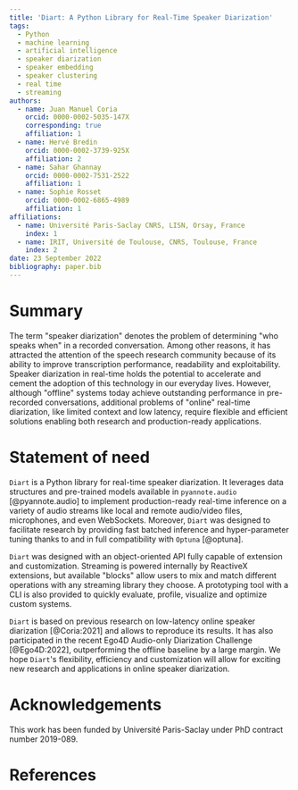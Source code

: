 ```yaml
---
title: 'Diart: A Python Library for Real-Time Speaker Diarization'
tags:
  - Python
  - machine learning
  - artificial intelligence
  - speaker diarization
  - speaker embedding
  - speaker clustering
  - real time
  - streaming
authors:
  - name: Juan Manuel Coria
    orcid: 0000-0002-5035-147X
    corresponding: true
    affiliation: 1
  - name: Hervé Bredin
    orcid: 0000-0002-3739-925X
    affiliation: 2
  - name: Sahar Ghannay
    orcid: 0000-0002-7531-2522
    affiliation: 1 
  - name: Sophie Rosset
    orcid: 0000-0002-6865-4989
    affiliation: 1
affiliations:
  - name: Université Paris-Saclay CNRS, LISN, Orsay, France
    index: 1
  - name: IRIT, Université de Toulouse, CNRS, Toulouse, France
    index: 2
date: 23 September 2022
bibliography: paper.bib
---
```


# Summary

The term "speaker diarization" denotes the problem of determining
"who speaks when" in a recorded conversation. Among other reasons, it
has attracted the attention of the speech research community because of
its ability to improve transcription performance, readability and
exploitability. Speaker diarization in real-time holds the potential to
accelerate and cement the adoption of this technology in our everyday lives.
However, although "offline" systems today achieve outstanding performance
in pre-recorded conversations, additional problems of "online" real-time
diarization, like limited context and low latency, require flexible and
efficient solutions enabling both research and production-ready applications.

# Statement of need

`Diart` is a Python library for real-time speaker diarization. It leverages
data structures and pre-trained models available in `pyannote.audio`
[@pyannote.audio] to implement production-ready real-time inference on a variety
of audio streams like local and remote audio/video files, microphones, and even
WebSockets. Moreover, `Diart` was designed to facilitate research by providing
fast batched inference and hyper-parameter tuning thanks to and in full
compatibility with `Optuna` [@optuna].

`Diart` was designed with an object-oriented API fully capable of extension and
customization. Streaming is powered internally by ReactiveX extensions, but
available "blocks" allow users to mix and match different operations with any
streaming library they choose. A prototyping tool with a CLI is also provided to
quickly evaluate, profile, visualize and optimize custom systems.

`Diart` is based on previous research on low-latency online speaker diarization
[@Coria:2021] and allows to reproduce its results. It has also participated in the
recent Ego4D Audio-only Diarization Challenge [@Ego4D:2022], outperforming the
offline baseline by a large margin. We hope `Diart`'s flexibility, efficiency and
customization will allow for exciting new research and applications in online
speaker diarization.

# Acknowledgements

This work has been funded by Université Paris-Saclay under PhD contract number 2019-089.

# References